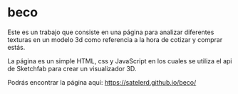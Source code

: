 # beco

Este es un trabajo que consiste en una página para analizar diferentes texturas en un modelo 3d como referencia a la hora de cotizar y comprar estás.

La página es un simple HTML, css y JavaScript en los cuales se utiliza el api de Sketchfab para crear un visualizador 3D.

Podrás encontrar la página aquí: https://satelerd.github.io/beco/
